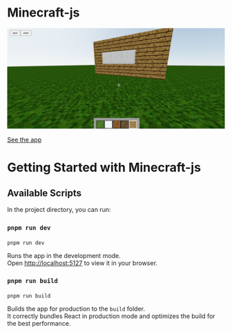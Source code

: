 #  Minecraft-js

![Screenshoot](https://raw.githubusercontent.com/joaquinns/minecraft-js-init/master/minecraftjs.PNG)

[See the app](https://minecraft-js-init.vercel.app/)
# Getting Started with Minecraft-js

## Available Scripts

In the project directory, you can run:

### `pnpm run dev`

```
pnpm run dev
```

Runs the app in the development mode.\
Open [http://localhost:5127](http://localhost:5127) to view it in your browser.


### `pnpm run build`

```
pnpm run build
```

Builds the app for production to the `build` folder.\
It correctly bundles React in production mode and optimizes the build for the best performance.
